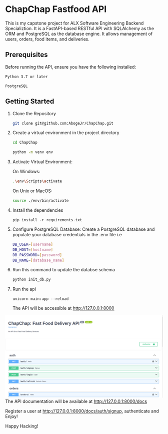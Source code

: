 # ChapChap Fastfood API

This is my capstone project for ALX Software Engineering Backend Specializtion. It is a FastAPI-based RESTful API with SQLAlchemy as the ORM and PostgreSQL as the database engine. It allows management of users, orders, food items, and deliveries.

## Prerequisites

Before running the API, ensure you have the following installed:

```
Python 3.7 or later
```

```
PostgreSQL
```

## Getting Started

1. Clone the Repository
   ```bash
   git clone git@github.com:AbogeJr/ChapChap.git
   ```
2. Create a virtual environment in the project directory
   ```bash
   cd ChapChap
   ```
   ```bash
   python -m venv env
   ```
3. Activate Virtual Environment:

   On Windows:

   ```bash
   .\env\Scripts\activate
   ```

   On Unix or MacOS:

   ```bash
   source ./env/bin/activate
   ```

4. Install the dependencies
   ```
   pip install -r requirements.txt
   ```
5. Configure PostgreSQL Database:
   Create a PostgreSQL database and populate your database credentials in the .env file i.e

   ```bash
   DB_USER=[username]
   DB_HOST=[hostname]
   DB_PASSWORD=[password]
   DB_NAME=[database_name]
   ```

6. Run this command to update the databse schema
   ```bash
   python init_db.py
   ```
7. Run the api
   ```
   uvicorn main:app --reload
   ```
   The API will be accessible at http://127.0.0.1:8000

![Screenshot](screenshot.png)
The API documentation will be available at http://127.0.0.1:8000/docs

Register a user at http://127.0.0.1:8000/docs/auth/signup, authenticate and Enjoy!

Happy Hacking!

